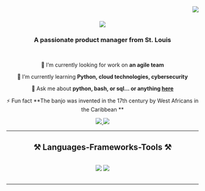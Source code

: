 <img align="right" src="https://visitor-badge.laobi.icu/badge?page_id=Twila.Armstrong" />

<h1 align="center">
    <img src="https://readme-typing-svg.herokuapp.com/?font=Righteous&size=35&center=true&vCenter=true&width=500&height=70&duration=4000&lines=Hi+There!+👋;+I'm+Twila+Armstrong!;" />
</h1>

<h3 align="center">A passionate product manager from St. Louis</h3>

<br/>

<div align="center">
 
 🔭 I’m currently looking for work on **an agile team**
 
 🌱 I’m currently learning **Python, cloud technologies, cybersecurity**

💬 Ask me about **python, bash, or sql... or anything [here](https://github.com/tca1275/SouthernGirl)**

⚡ Fun fact **The banjo was invented in the 17th century by West Africans in the Caribbean **

 </div>
 
<div align="center"> 
  <a href="mailto:tca1275@gmail.com">
    <img src="https://img.shields.io/badge/Gmail-333333?style=for-the-badge&logo=gmail&logoColor=red" />
  </a>
  <a href="https://linkedin.cwww.linkedin.com/in/twila-a-3492ab224" target="_blank">
    <img src="https://img.shields.io/badge/LinkedIn-0077B5?style=for-the-badge&logo=linkedin&logoColor=white" target="_blank" />
  </a>

  </a>
</div>

 <hr/>
 
<h2 align="center">⚒️ Languages-Frameworks-Tools ⚒️</h2>
<br/>
<div align="center">
    <img src="https://skillicons.dev/icons?i=vscode,github,bash,git" />
    <img src="https://skillicons.dev/icons?i=java,python,mysql,aws,azure" /><br>
</div>

<br/>
<hr/>
